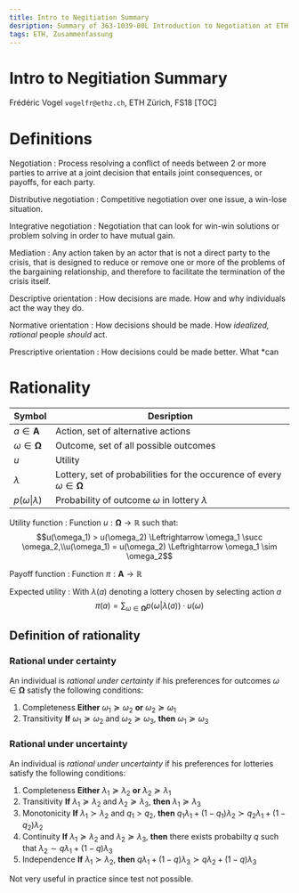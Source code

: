 ```yaml
---
title: Intro to Negitiation Summary
desription: Summary of 363-1039-00L Introduction to Negotiation at ETH Zürich FS18
tags: ETH, Zusammenfassung
---
```

Intro to Negitiation Summary
===
Frédéric Vogel `vogelfr@ethz.ch`, ETH Zürich, FS18
[TOC]

<p style="page-break-after:always;"></p>

# Definitions
Negotiation
: Process resolving a conflict of needs between 2 or more parties to arrive at a joint decision that entails joint consequences, or payoffs, for each party.

Distributive negotiation
: Competitive negotiation over one issue, a win-lose situation.

Integrative negotiation
: Negotiation that can look for win-win solutions or problem solving in order to have mutual gain.

Mediation
: Any action taken by an actor that is not a direct party to the crisis, that is designed to reduce or remove one or more of the problems of the bargaining relationship, and therefore to facilitate the termination of the crisis itself.

Descriptive orientation
: How decisions are made. How and why individuals act the way they do.

Normative orientation
: How decisions should be made. How *idealized, rational* people *should* act.

Prescriptive orientation
: How decisions could be made better. What *can

# Rationality

| Symbol | Desription |
| -------- | -------- |
| $a \in \mathbf{A}$    | Action, set of alternative actions |
| $\omega \in \mathbf{\Omega}$ | Outcome, set of all possible outcomes |
| $u$ | Utility |
| $\lambda$ | Lottery, set of probabilities for the occurence of every $\omega \in \mathbf{\Omega}$ |
| $p(\omega\vert\lambda)$ | Probability of outcome $\omega$ in lottery $\lambda$

Utility function
: Function $u: \mathbf{\Omega} \rightarrow \mathbb{R}$ such that:
$$u(\omega_1) > u(\omega_2) \Leftrightarrow \omega_1 \succ \omega_2,\\u(\omega_1) = u(\omega_2) \Leftrightarrow \omega_1 \sim \omega_2$$

Payoff function
: Function $\pi: \mathbf{A} \rightarrow \mathbb{R}$

Expected utility
: With $\lambda(a)$ denoting a lottery chosen by selecting action $a$
$$\pi(a) = \sum_{\omega \in \mathbf{\Omega}} p(\omega \vert \lambda(a)) \cdot u(\omega)$$

## Definition of rationality
### Rational under certainty
An individual is *rational under certainty* if his preferences for outcomes $\omega \in \mathbf{\Omega}$ satisfy the following conditions:
1. Completeness
**Either** $\omega_1 \succcurlyeq \omega_2$ **or** $\omega_2 \succcurlyeq \omega_1$
2. Transitivity
**If** $\omega_1 \succcurlyeq \omega_2$ and $\omega_2 \succcurlyeq \omega_3$, **then** $\omega_1 \succcurlyeq \omega_3$

### Rational under uncertainty
An individual is *rational under uncertainty* if his preferences for lotteries satisfy the following conditions:
1. Completeness
**Either** $\lambda_1 \succcurlyeq \lambda_2$ **or** $\lambda_2 \succcurlyeq \lambda_1$
2. Transitivity
**If** $\lambda_1 \succcurlyeq \lambda_2$ and $\lambda_2 \succcurlyeq \lambda_3$, **then** $\lambda_1 \succcurlyeq \lambda_3$
3. Monotonicity
**If** $\lambda_1 \succ \lambda_2$ and $q_1 > q_2$, **then** $q_1 \lambda_1 + (1-q_1)\lambda_2 \succ q_2 \lambda_1 + (1-q_2)\lambda_2$
4. Continuity
**If** $\lambda_1 \succcurlyeq \lambda_2$ and $\lambda_2 \succcurlyeq \lambda_3$, **then** there exists probabilty $q$ such that $\lambda_2 \sim q \lambda_1 + (1-q)\lambda_3$
5. Independence
**If** $\lambda_1 \succ \lambda_2$, **then** $q \lambda_1 + (1-q)\lambda_3 \succ q \lambda_2 + (1-q)\lambda_3$

Not very useful in practice since test not possible.
